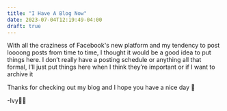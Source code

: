 ```yaml
---
title: "I Have A Blog Now"
date: 2023-07-04T12:19:49-04:00
draft: true
---
```


With all the craziness of Facebook's new platform and my tendency to post loooong posts from time to time, I thought it would be a good idea to put things here. I don’t really have a posting schedule or anything all that formal, I’ll just put things here when I think they’re important or if I want to archive it

Thanks for checking out my blog and I hope you have a nice day 💜

-Ivy🏳️‍⚧️